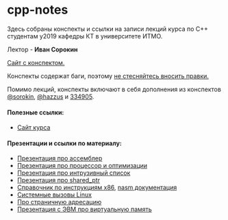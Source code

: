 # cpp-notes

Здесь собраны конспекты и ссылки на записи лекций курса по C++ студентам y2019 кафедры КТ в университете ИТМО.

Лектор - __Иван Сорокин__

[Сайт с конспектом.](https://cpp-kt.github.io/cpp-notes/)

Конспекты содержат баги, поэтому [не стесняйтесь вносить правки.](https://github.com/cpp-kt/cpp-notes/blob/master/CONTRIBUTING.md)

Помимо лекций, конспекты включают в себя дополнения из конспектов [@sorokin](https://github.com/sorokin/cpp-notes), [@hazzus](https://github.com/hazzus/cpp-conspects) и [334905](https://www.overleaf.com/read/hcmjjqmhwqzx).

#### Полезные ссылки:

- [Сайт курса](https://cpp-kt.github.io/course/)

#### Презентации и ссылки по материалу:

- [Презентация про ассемблер](slides/lecture-1.pdf)
- [Презентация про процессор и оптимизации](slides/lecture-2.pdf)
- [Презентация про интрузивный список](slides/intrusive.pdf)
- [Презентация про shared_ptr](slides/shared_ptr.pdf)
- [Справочник по инструкциям x86](https://www.felixcloutier.com/x86/), [nasm документация](https://www.nasm.us/doc/)
- [Системные вызовы Linux](https://blog.rchapman.org/posts/Linux_System_Call_Table_for_x86_64/)
- [Про страничную адресацию](https://wiki.osdev.org/Paging)
- [Презентация с ЭВМ про виртуальную память](http://slides.com/romanmelnikov-1/deck-1/live)
